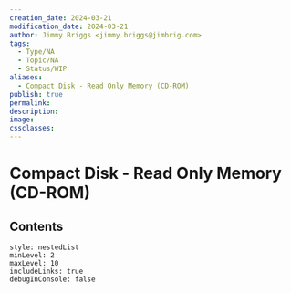 ```yaml
---
creation_date: 2024-03-21
modification_date: 2024-03-21
author: Jimmy Briggs <jimmy.briggs@jimbrig.com>
tags:
  - Type/NA
  - Topic/NA
  - Status/WIP
aliases:
  - Compact Disk - Read Only Memory (CD-ROM)
publish: true
permalink:
description:
image:
cssclasses:
---
```



# Compact Disk - Read Only Memory (CD-ROM)

## Contents

```table-of-contents
style: nestedList
minLevel: 2
maxLevel: 10
includeLinks: true
debugInConsole: false
```
